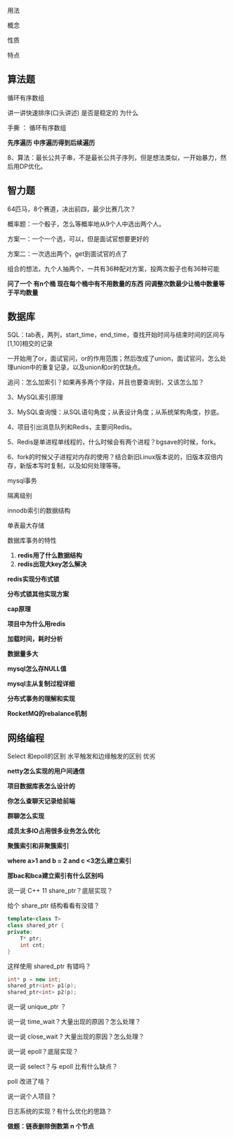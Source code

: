 

用法

概念

性质

特点

## 算法题

 循环有序数组

讲一讲快速排序(口头讲述) 是否是稳定的 为什么

手撕 ： 循环有序数组

**先序遍历 中序遍历得到后续遍历**

  8、算法：最长公共子串，不是最长公共子序列，但是想法类似，一开始暴力，然后用DP优化。

## 智力题

64匹马，8个赛道，决出前四，最少比赛几次？

概率题：一个骰子，怎么等概率地从9个人中选出两个人。  

  方案一：一个一个选，可以，但是面试官想要更好的  

  方案二：一次选出两个，get到面试官的点了  

组合的想法，九个人抽两个，一共有36种配对方案，投两次骰子也有36种可能 

**问了一个 有n个桶 现在每个桶中有不用数量的东西 问调整次数最少让桶中数量等于平均数量**

## 数据库

SQL：tab表，两列，start_time，end_time，查找开始时间与结束时间的区间与[1,10]相交的记录  

  一开始用了or，面试官问，or的作用范围；然后改成了union，面试官问，怎么处理union中的重复记录，以及union和or的优缺点。  

  追问：怎么加索引？如果再多两个字段，并且也要查询到，又该怎么加？  

  3、MySQL索引原理

3、MySQL查询慢：从SQL语句角度；从表设计角度；从系统架构角度，抄底。  

  4、项目引出消息队列和Redis，主要问Redis。  

  5、Redis是单进程单线程的，什么时候会有两个进程？bgsave的时候，fork。  

  6、fork的时候父子进程对内存的使用？结合新旧Linux版本说的，旧版本双倍内存，新版本写时复制，以及如何处理等等。



mysql事务

隔离级别

innodb索引的数据结构

单表最大存储

数据库事务的特性



1. **redis用了什么数据结构**
2. **redis出现大key怎么解决**

**redis实现分布式锁**

**分布式锁其他实现方案**

**cap原理**

**项目中为什么用redis**

**加载时间，耗时分析**

**数据量多大**

**mysql怎么存NULL值**

**mysql主从复制过程详细**

**分布式事务的理解和实现**

**RocketMQ的rebalance机制**



## 网络编程

Select 和epoll的区别 水平触发和边缘触发的区别 优劣



**netty怎么实现的用户间通信**

**项目数据库表怎么设计的**

**你怎么查聊天记录给前端**

**群聊怎么实现**

**成员太多IO占用很多业务怎么优化**

**聚簇索引和非聚簇索引**

**where a>1 and b = 2 and c <3怎么建立索引**

**那bac和bca建立索引有什么区别吗**





说一说 C++ 11 share_ptr？底层实现？

给个 share_ptr 结构看看有没错？

```c++
template<class T>
class shared_ptr {
private:
	T* ptr;
	int cnt;
}
```

这样使用 shared_ptr 有错吗？

```c++
int* p = new int;
shared_ptr<int> p1(p);
shared_ptr<int> p2(p);
```

说一说 unique_ptr ？

说一说 time_wait？大量出现的原因？怎么处理？

说一说 close_wait ? 大量出现的原因？怎么处理？

说一说 epoll？底层实现？

说一说 select？与 epoll 比有什么缺点？

poll 改进了啥？

说一说个人项目？

日志系统的实现？有什么优化的思路？

**做题：链表删除倒数第 n 个节点**